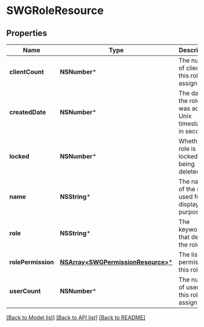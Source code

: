 # SWGRoleResource

## Properties
Name | Type | Description | Notes
------------ | ------------- | ------------- | -------------
**clientCount** | **NSNumber*** | The number of clients this role is assigned to | [optional] 
**createdDate** | **NSNumber*** | The date the role was added. Unix timestamp in seconds | [optional] 
**locked** | **NSNumber*** | Whether a role is locked from being deleted | [optional] 
**name** | **NSString*** | The name of the role used for display purposes | [optional] 
**role** | **NSString*** | The keyword that defines the role | [optional] 
**rolePermission** | [**NSArray&lt;SWGPermissionResource&gt;***](SWGPermissionResource.md) | The list of permissions this role has | [optional] 
**userCount** | **NSNumber*** | The number of users this role is assigned to | [optional] 

[[Back to Model list]](../README.md#documentation-for-models) [[Back to API list]](../README.md#documentation-for-api-endpoints) [[Back to README]](../README.md)


